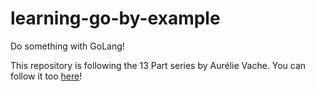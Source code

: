 # learning-go-by-example
Do something with GoLang!


This repository is following the 13 Part series by Aurélie Vache. You can follow it too [here](https://dev.to/aurelievache/series/13751)!
